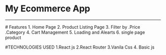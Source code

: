 # My Ecommerce App
 <hr>
 # Features
 1. Home Page
 2. Product Listing Page
 3. Filter by 
    .Price
    .Category
  4. Cart Management
  5. Loading and Alearts
  6. single page product
  
  #TECHNOLOGIES USED
  1.React js
  2.React Router
  3.Vanila Css
  4. Basic js
